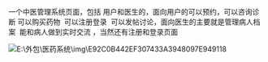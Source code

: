 

一个中医管理系统页面，包括 用户和医生的，面向用户的可以预约，可以咨询诊断 可以购买药物  可以注册登录  可以发帖讨论，面向医生的主要就是管理病人档案  能和病人做到实时交流 ，当然还有注册和登录页面







![E:\外包\医药系统\img\E92C0B442EF307433A3948097E949118]()

